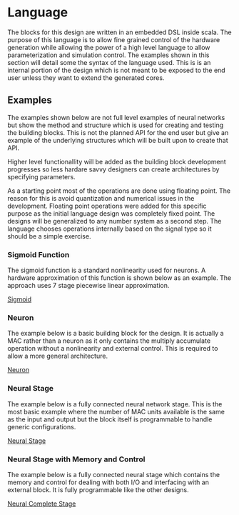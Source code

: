 # Language

The blocks for this design are written in an embedded DSL inside scala. The purpose of this language is to
allow fine grained control of the hardware generation while allowing the power of a high level language to
allow parameterization and simulation control. The examples shown in this section will detail some the syntax
of the language used. This is is an internal portion of the design which is not meant to be exposed to the end
user unless they want to extend the generated cores.

## Examples

The examples shown below are not full level examples of neural networks but show the method and structure which is used for creating and testing the building blocks. This is not the planned API for the end user but give an example of the underlying structures which will be built upon to create that API.

Higher level functionallity will be added as the building block development progresses so less hardare savvy designers can create architectures by specifying parameters.

As a starting point most of the operations are done using floating point. The reason for this is avoid quantization and numerical issues in the development. Floating point operations were added for this specific purpose as the initial language design was completely fixed point. The designs will be generalized to any number system as a second step. The language chooses operations internally based on the signal type so it should be a simple exercise.

### Sigmoid Function

The sigmoid function is a standard nonlinearity used for neurons. A hardware approximation of this function is shown below as an example. The approach uses 7 stage piecewise linear approximation.

[Sigmoid](https://github.com/andywag/NeuralHDL/blob/master/tests/sigmoid/doc/sigmoid_proj.md)

### Neuron

The example below is a basic building block for the design. It is actually a MAC rather than a neuron as it only contains the multiply accumulate operation without a nonlinearity and external control. This is required to allow a more general architecture.

[Neuron](https://github.com/andywag/NeuralHDL/blob/master/tests/neuron/doc/neuron_proj.md)

### Neural Stage

The example below is a fully connected neural network stage. This is the most basic example where the number of MAC units available is the same as the input and output but the block itself is programmable to handle generic configurations.

[Neural Stage](https://github.com/andywag/NeuralHDL/blob/master/tests/neural_stage/doc/neural_stage_proj.md)

### Neural Stage with Memory and Control

The example below is a fully connected neural stage which contains the memory and control for dealing with both I/O and interfacing with an external block. It is fully programmable like the other designs.

[Neural Complete Stage](https://github.com/andywag/NeuralHDL/blob/master/tests/stage/doc/stage_proj.md)

